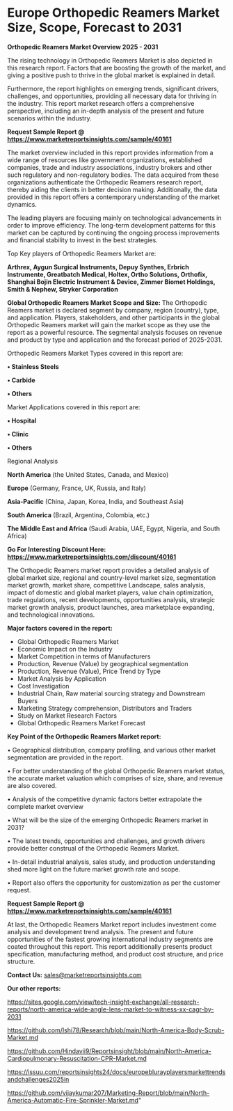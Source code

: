 # Europe Orthopedic Reamers Market Size, Scope, Forecast to 2031

<Strong> Orthopedic Reamers Market Overview 2025 - 2031</strong>

The rising technology in Orthopedic Reamers Market is also depicted in this research report. Factors that are boosting the growth of the market, and giving a positive push to thrive in the global market is explained in detail.

Furthermore, the report highlights on emerging trends, significant drivers, challenges, and opportunities, providing all necessary data for thriving in the industry. This report market research offers a comprehensive perspective, including an in-depth analysis of the present and future scenarios within the industry.

<strong>Request Sample Report @ <a href=https://www.marketreportsinsights.com/sample/40161>https://www.marketreportsinsights.com/sample/40161</a></strong>

The market overview included in this report provides information from a wide range of resources like government organizations, established companies, trade and industry associations, industry brokers and other such regulatory and non-regulatory bodies. The data acquired from these organizations authenticate the Orthopedic Reamers research report, thereby aiding the clients in better decision making. Additionally, the data provided in this report offers a contemporary understanding of the market dynamics.

The leading players are focusing mainly on technological advancements in order to improve efficiency. The long-term development patterns for this market can be captured by continuing the ongoing process improvements and financial stability to invest in the best strategies.

Top Key players of Orthopedic Reamers Market are:

<strong>Arthrex, Aygun Surgical Instruments, Depuy Synthes, Erbrich Instrumente, Greatbatch Medical, Holtex, Ortho Solutions, Orthofix, Shanghai Bojin Electric Instrument & Device, Zimmer Biomet Holdings, Smith & Nephew, Stryker Corporation</strong>

<strong><b>Global Orthopedic Reamers Market Scope and Size:</b></strong>
The Orthopedic Reamers market is declared segment by company, region (country), type, and application. Players, stakeholders, and other participants in the global Orthopedic Reamers market will gain the market scope as they use the report as a powerful resource. The segmental analysis focuses on revenue and product by type and application and the forecast period of 2025-2031.

Orthopedic Reamers Market Types covered in this report are:

<strong>•  Stainless Steels

•  Carbide

•  Others</strong>

Market Applications covered in this report are:

<strong>•  Hospital

•  Clinic

•  Others</strong> 

Regional Analysis

<strong>North America</strong> (the United States, Canada, and Mexico)

<strong>Europe</strong> (Germany, France, UK, Russia, and Italy)

<strong>Asia-Pacific</strong> (China, Japan, Korea, India, and Southeast Asia)

<strong>South America</strong> (Brazil, Argentina, Colombia, etc.)

<strong>The Middle East and Africa</strong> (Saudi Arabia, UAE, Egypt, Nigeria, and South Africa)

<strong>Go For Interesting Discount Here: <a href=https://www.marketreportsinsights.com/discount/40161>https://www.marketreportsinsights.com/discount/40161</a></strong>

The Orthopedic Reamers market report provides a detailed analysis of global market size, regional and country-level market size, segmentation market growth, market share, competitive Landscape, sales analysis, impact of domestic and global market players, value chain optimization, trade regulations, recent developments, opportunities analysis, strategic market growth analysis, product launches, area marketplace expanding, and technological innovations.

<strong><b>Major factors covered in the report:</b></strong>
<ul>
  <li>Global Orthopedic Reamers Market </li>
  <li>Economic Impact on the Industry</li>
  <li>Market Competition in terms of Manufacturers</li>
  <li>Production, Revenue (Value) by geographical segmentation</li>
  <li>Production, Revenue (Value), Price Trend by Type</li>
  <li>Market Analysis by Application</li>
  <li>Cost Investigation</li>
  <li>Industrial Chain, Raw material sourcing strategy and Downstream Buyers</li>
  <li>Marketing Strategy comprehension, Distributors and Traders</li>
  <li>Study on Market Research Factors</li>
  <li>Global Orthopedic Reamers Market Forecast</li>
</ul>

<strong><b>Key Point of the Orthopedic Reamers Market report:</b></strong>

• Geographical distribution, company profiling, and various other market segmentation are provided in the report.

• For better understanding of the global Orthopedic Reamers market status, the accurate market valuation which comprises of size, share, and revenue are also covered.

• Analysis of the competitive dynamic factors better extrapolate the complete market overview

• What will be the size of the emerging Orthopedic Reamers market in 2031?

• The latest trends, opportunities and challenges, and growth drivers provide better construal of the Orthopedic Reamers Market.

• In-detail industrial analysis, sales study, and production understanding shed more light on the future market growth rate and scope.

• Report also offers the opportunity for customization as per the customer request.

<strong>Request Sample Report @ <a href=https://www.marketreportsinsights.com/sample/40161>https://www.marketreportsinsights.com/sample/40161</a></strong>

At last, the Orthopedic Reamers Market report includes investment come analysis and development trend analysis. The present and future opportunities of the fastest growing international industry segments are coated throughout this report. This report additionally presents product specification, manufacturing method, and product cost structure, and price structure.

<strong>Contact Us:</strong>
sales@marketreportsinsights.com

<strong>Our other reports:</strong>

<a href=https://sites.google.com/view/tech-insight-exchange/all-research-reports/north-america-wide-angle-lens-market-to-witness-xx-cagr-by-2031>https://sites.google.com/view/tech-insight-exchange/all-research-reports/north-america-wide-angle-lens-market-to-witness-xx-cagr-by-2031</a>

<a href=https://github.com/Ishi78/Research/blob/main/North-America-Body-Scrub-Market.md>https://github.com/Ishi78/Research/blob/main/North-America-Body-Scrub-Market.md</a>

<a href=https://github.com/Hindavii9/Reportsinsight/blob/main/North-America-Cardiopulmonary-Resuscitation-CPR-Market.md>https://github.com/Hindavii9/Reportsinsight/blob/main/North-America-Cardiopulmonary-Resuscitation-CPR-Market.md</a>

<a href=https://issuu.com/reportsinsights24/docs/europeblurayplayersmarkettrendsandchallenges2025in>https://issuu.com/reportsinsights24/docs/europeblurayplayersmarkettrendsandchallenges2025in</a>

<a href=https://github.com/vijaykumar207/Marketing-Report/blob/main/North-America-Automatic-Fire-Sprinkler-Market.md>https://github.com/vijaykumar207/Marketing-Report/blob/main/North-America-Automatic-Fire-Sprinkler-Market.md</a>"
